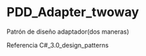 PDD_Adapter_twoway
==================

Patrón de diseño adaptador(dos maneras)

Referencia
  C#_3.0_design_patterns
